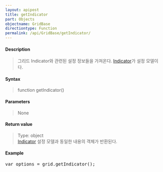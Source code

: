 ```yaml
---
layout: apipost
title: getIndicator
part: Objects
objectname: GridBase
directiontype: Function
permalink: /api/GridBase/getIndicator/
---
```



#### Description

> 그리드 Indicator와 관련된 설정 정보들을 가져온다. [Indicator](/api/types/Indicator/)가 설정 모델이다.

#### Syntax

> function getIndicator()

#### Parameters

> None

#### Return value

> Type: object  
> [Indicator](/api/types/Indicator/) 설정 모델과 동일한 내용의 객체가 반환된다.

#### Example

<pre class="prettyprint">
var options = grid.getIndicator();
</pre>

